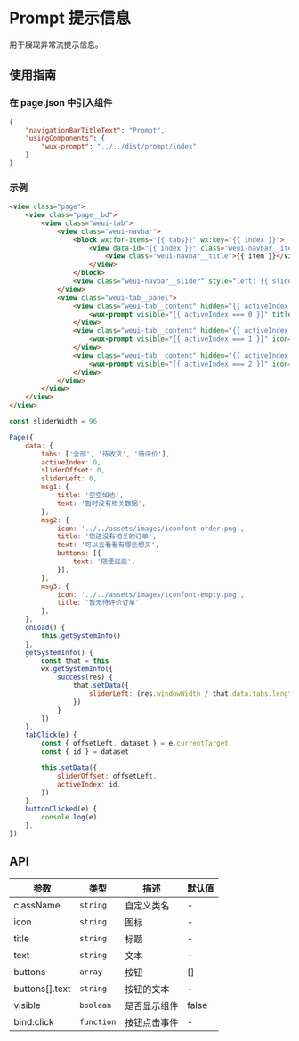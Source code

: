 # Prompt 提示信息

用于展现异常流提示信息。

## 使用指南

### 在 page.json 中引入组件

```json
{
    "navigationBarTitleText": "Prompt",
    "usingComponents": {
        "wux-prompt": "../../dist/prompt/index"
    }
}
```

### 示例

```html
<view class="page">
    <view class="page__bd">
        <view class="weui-tab">
            <view class="weui-navbar">
                <block wx:for-items="{{ tabs}}" wx:key="{{ index }}">
                    <view data-id="{{ index }}" class="weui-navbar__item {{ activeIndex == index ? 'weui-bar__item_on' : '' }}" bindtap="tabClick">
                        <view class="weui-navbar__title">{{ item }}</view>
                    </view>
                </block>
                <view class="weui-navbar__slider" style="left: {{ sliderLeft }}px; transform: translateX({{ sliderOffset }}px); -webkit-transform: translateX({{ sliderOffset }}px);"></view>
            </view>
            <view class="weui-tab__panel">
                <view class="weui-tab__content" hidden="{{ activeIndex !== 0 }}">
                    <wux-prompt visible="{{ activeIndex === 0 }}" title="{{ msg1.title }}" text="{{ msg1.text }}" />
                </view>
                <view class="weui-tab__content" hidden="{{ activeIndex !== 1 }}">
                    <wux-prompt visible="{{ activeIndex === 1 }}" icon="{{ msg2.icon }}" title="{{ msg2.title }}" text="{{ msg2.text }}" buttons="{{ msg2.buttons }}" bind:click="buttonClicked" />
                </view>
                <view class="weui-tab__content" hidden="{{ activeIndex !== 2 }}">
                    <wux-prompt visible="{{ activeIndex === 2 }}" icon="{{ msg3.icon }}" title="{{ msg3.title }}" />
                </view>
            </view>
        </view>
    </view>
</view>
```

```js
const sliderWidth = 96

Page({
    data: {
        tabs: ['全部', '待收货', '待评价'],
        activeIndex: 0,
        sliderOffset: 0,
        sliderLeft: 0,
        msg1: {
            title: '空空如也',
            text: '暂时没有相关数据',
        },
        msg2: {
            icon: '../../assets/images/iconfont-order.png',
            title: '您还没有相关的订单',
            text: '可以去看看有哪些想买',
            buttons: [{
                text: '随便逛逛',
            }],
        },
        msg3: {
            icon: '../../assets/images/iconfont-empty.png',
            title: '暂无待评价订单',
        },
    },
    onLoad() {
        this.getSystemInfo()
    },
    getSystemInfo() {
        const that = this
        wx.getSystemInfo({
            success(res) {
                that.setData({
                    sliderLeft: (res.windowWidth / that.data.tabs.length - sliderWidth) / 2,
                })
            }
        })
    },
    tabClick(e) {
        const { offsetLeft, dataset } = e.currentTarget
        const { id } = dataset

        this.setData({
            sliderOffset: offsetLeft,
            activeIndex: id,
        })
    },
    buttonClicked(e) {
        console.log(e)
    },
})
```

## API

| 参数 | 类型 | 描述 | 默认值 |
| --- | --- | --- | --- |
| className | <code>string</code> | 自定义类名 | - |
| icon | <code>string</code> | 图标 | - |
| title | <code>string</code> | 标题 | - |
| text | <code>string</code> | 文本 | - |
| buttons | <code>array</code> | 按钮 | [] |
| buttons[].text | <code>string</code> | 按钮的文本 | - |
| visible | <code>boolean</code> | 是否显示组件 | false |
| bind:click | <code>function</code> | 按钮点击事件 | - |